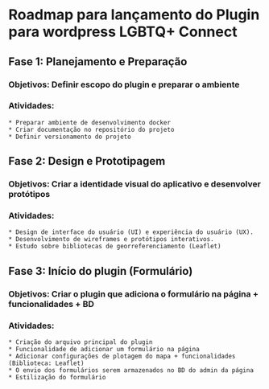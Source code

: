 # **Roadmap para lançamento do Plugin para wordpress LGBTQ+ Connect**

## **Fase 1: Planejamento e Preparação**

### **Objetivos: Definir escopo do plugin e preparar o ambiente**

### **Atividades:**
    * Preparar ambiente de desenvolvimento docker
    * Criar documentação no repositório do projeto
    * Definir versionamento do projeto


## **Fase 2: Design e Prototipagem**

### **Objetivos: Criar a identidade visual do aplicativo e desenvolver protótipos**

### **Atividades:**
    * Design de interface do usuário (UI) e experiência do usuário (UX).
    * Desenvolvimento de wireframes e protótipos interativos.
    * Estudo sobre bibliotecas de georreferenciamento (Leaflet)


## **Fase 3: Início do plugin (Formulário)**

### **Objetivos: Criar o plugin que adiciona o formulário na página + funcionalidades + BD**

### **Atividades:**
    * Criação do arquivo principal do plugin
    * Funcionalidade de adicionar um formulário na página
    * Adicionar configurações de plotagem do mapa + funcionalidades (Biblioteca: Leaflet)
    * O envio dos formulários serem armazenados no BD do admin da página
    * Estilização do formulário